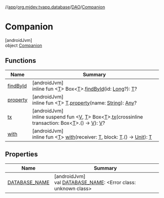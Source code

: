 //[app](../../../../index.md)/[org.mjdev.tvapp.database](../../index.md)/[DAO](../index.md)/[Companion](index.md)

# Companion

[androidJvm]\
object [Companion](index.md)

## Functions

| Name | Summary |
|---|---|
| [findById](find-by-id.md) | [androidJvm]<br>inline fun &lt;[T](find-by-id.md)&gt; Box&lt;[T](find-by-id.md)&gt;.[findById](find-by-id.md)(id: [Long](https://kotlinlang.org/api/latest/jvm/stdlib/kotlin/-long/index.html)?): [T](find-by-id.md)? |
| [property](property.md) | [androidJvm]<br>inline fun &lt;[T](property.md)&gt; [T](property.md).[property](property.md)(name: [String](https://kotlinlang.org/api/latest/jvm/stdlib/kotlin/-string/index.html)): [Any](https://kotlinlang.org/api/latest/jvm/stdlib/kotlin/-any/index.html)? |
| [tx](tx.md) | [androidJvm]<br>inline suspend fun &lt;[V](tx.md), [T](tx.md)&gt; Box&lt;[T](tx.md)&gt;.[tx](tx.md)(crossinline transaction: Box&lt;[T](tx.md)&gt;.() -&gt; [V](tx.md)): [V](tx.md)? |
| [with](with.md) | [androidJvm]<br>inline fun &lt;[T](with.md)&gt; [with](with.md)(receiver: [T](with.md), block: [T](with.md).() -&gt; [Unit](https://kotlinlang.org/api/latest/jvm/stdlib/kotlin/-unit/index.html)): [T](with.md) |

## Properties

| Name | Summary |
|---|---|
| [DATABASE_NAME](-d-a-t-a-b-a-s-e_-n-a-m-e.md) | [androidJvm]<br>val [DATABASE_NAME](-d-a-t-a-b-a-s-e_-n-a-m-e.md): &lt;Error class: unknown class&gt; |
